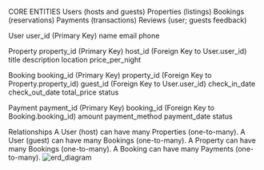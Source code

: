 CORE ENTITIES
Users (hosts and guests)
Properties (listings)
Bookings (reservations)
Payments (transactions)
Reviews (user; guests feedback)

User
user_id (Primary Key)
name
email
phone

Property
property_id (Primary Key)
host_id (Foreign Key to User.user_id)
title
description
location
price_per_night

Booking
booking_id (Primary Key)
property_id (Foreign Key to Property.property_id)
guest_id (Foreign Key to User.user_id)
check_in_date
check_out_date
total_price
status

Payment
payment_id (Primary Key)
booking_id (Foreign Key to Booking.booking_id)
amount
payment_method
payment_date
status

Relationships
A User (host) can have many Properties (one-to-many).
A User (guest) can have many Bookings (one-to-many).
A Property can have many Bookings (one-to-many).
A Booking can have many Payments (one-to-many).
![erd_diagram](erd.drawio.png)
